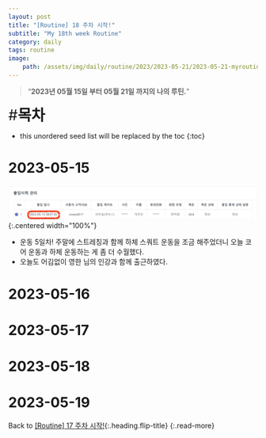```yaml
---
layout: post
title: "[Routine] 18 주차 시작!"
subtitle: "My 18th week Routine"
category: daily
tags: routine
image:
    path: /assets/img/daily/routine/2023/2023-05-21/2023-05-21-myroutine-18th.png
---
```


> “**2023년 05월 15일 부터 05월 21일 까지의 나의 루틴.**”

<span style="font-size:30px;">\#**목차**</span>
* this unordered seed list will be replaced by the toc
{:toc}

# 2023-05-15
![](/assets/img/daily/routine/2023/2023-05-21/2023-05-15_myroutine.png){:.centered width="100%"}
- 운동 5일차! 주말에 스트레칭과 함께 하체 스쿼트 운동을 조금 해주었더니 오늘 코어 운동과 하체 운동하는 게 좀 더 수월했다.
- 오늘도 어김없이 영한 님의 인강과 함께 출근하였다.

# 2023-05-16
# 2023-05-17
# 2023-05-18
# 2023-05-19

Back to [[Routine] 17 주차 시작!](./2023-05-14-week-17th.md){:.heading.flip-title}
{:.read-more}

[//]: # (Continue with [[Routine] 18 주차 시작!]&#40;../05-may/2023-05-07-week-16th.md&#41;{:.heading.flip-title})
[//]: # ({:.read-more})

<!-- Links -->

<!-- Study Links -->

<!-- Commit Links -->